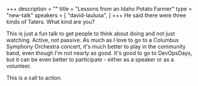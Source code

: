 +++
description = ""
title = "Lessons from an Idaho Potato Farmer"
type = "new-talk"
speakers = [
        "david-laulusa",
]
+++
He said there were three kinds of Taters. What kind are you?

This is just a fun talk to get people to think about doing and not just watching. Active, not passive. As much as I love to go to a Columbus Symphony Orchestra concert, it's much better to play in the community band, even though I'm not nearly as good. It's good to go to DevOpsDays, but it can be even better to participate - either as a speaker or as a volunteer.

This is a call to action.